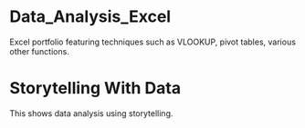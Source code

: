 # Data_Analysis_Excel
Excel portfolio featuring techniques such as VLOOKUP, pivot tables, various other functions.
# Storytelling With Data
This shows data analysis using storytelling.
